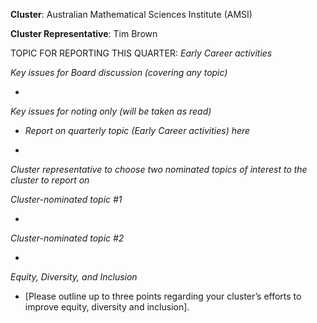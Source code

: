 **Cluster**: Australian Mathematical Sciences Institute (AMSI)

**Cluster Representative**:	Tim Brown

TOPIC FOR REPORTING THIS QUARTER: *Early Career activities*

*Key issues for Board discussion (covering any topic)*

*


*Key issues for noting only (will be taken as read)*

* _Report on quarterly topic (Early Career activities) here_

* 

*Cluster representative to choose two nominated topics of interest to the cluster to report on*

*Cluster-nominated topic #1*

*	

*Cluster-nominated topic #2*

*	

*Equity, Diversity, and Inclusion*

* [Please outline up to three points regarding your cluster’s efforts to improve equity, diversity and inclusion].

